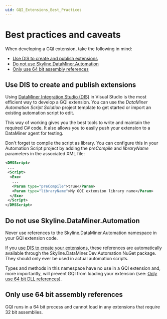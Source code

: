 ```yaml
---
uid: GQI_Extensions_Best_Practices
---
```


# Best practices and caveats

When developing a GQI extension, take the following in mind:

- [Use DIS to create and publish extensions](#use-dis-to-create-and-publish-extensions)
- [Do not use Skyline.DataMiner.Automation](#do-not-use-skylinedataminerautomation)
- [Only use 64 bit assembly references](#only-use-64-bit-assembly-references)

## Use DIS to create and publish extensions

Using [DataMiner Integration Studio (DIS)](xref:DIS) in Visual Studio is the most efficient way to develop a GQI extension.
You can use the *DataMiner Automation Script Solution* project template to get started or import an existing automation script to edit.

This way of working gives you the best tools to write and maintain the required C# code.
It also allows you to easily push your extension to a DataMiner agent for testing.

Don't forget to compile the script as library.
You can configure this in your Automation Script project by adding the *preCompile* and *libraryName* parameters in the associated XML file:

```xml
<DMSScript>
 ...
 <Script>
  <Exe>
   ...
   <Param type="preCompile">true</Param>
   <Param type="libraryName">My GQI extension library name</Param>
  </Exe>
 </Script>
</DMSScript>
```

## Do not use Skyline.DataMiner.Automation

Never use references to the Skyline.DataMiner.Automation namespace in your GQI extension code.

If you [use DIS to create your extensions](#use-dis-to-create-and-publish-extensions), these references are automatically available through the Skyline.DataMiner.Dev.Automation NuGet package.
They should only ever be used in actual automation scripts.

Types and methods in this namespace have no use in a GQI extension and, more importantly, will prevent GQI from loading your extension (see: [Only use 64 bit DLL references](#only-use-64-bit-assembly-references)).

## Only use 64 bit assembly references

GQI runs in a 64 bit process and cannot load in any extensions that require 32 bit assemblies.
